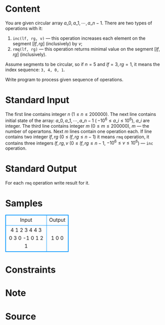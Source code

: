 
# Content

You are given circular array $a\_0, a\_1, \cdots , a\_{n - 1}$. There are two types of operations with it:
1. `inc(lf, rg, v)` — this operation increases each element on the segment $[lf, rg]$ (inclusively) by $v$;
2. `rmq(lf, rg)` — this operation returns minimal value on the segment $[lf, rg]$ (inclusively).

Assume segments to be circular, so if $n = 5$ and $lf = 3, rg = 1$, it means the index sequence: `3, 4, 0, 1`.

Write program to process given sequence of operations.

# Standard Input

The first line contains integer $n$ ($1\leq  n \leq  200000$). The next line contains initial state of the array: $a\_0, a\_1, \cdots , a\_{n - 1}$ ( $- 10^6 \leq  a\_i \leq 10^6$), $a\_i$ are integer. The third line contains integer $m$ ($0 \leq  m \leq  200000$), $m$ — the number of operartons. Next $m$ lines contain one operation each. If line contains two integer $lf, rg$ ($0 \leq  lf, rg \leq  n - 1$) it means `rmq` operation, it contains three integers $lf, rg, v$ ($0 \leq  lf, rg \leq  n - 1$, $ - 10^6 \leq  v\leq 10^6$) — `inc` operation.

# Standard Output

For each `rmq` operation write result for it.

# Samples

<style>
        table,table tr th, table tr td { border:1px solid #0094ff; }
        table { width: 200px; min-height: 25px; line-height: 25px; text-align: center; border-collapse: collapse;}   
    </style>
<table>
	<tr>
		<td>Input</td>
		<td>Output</td>
	</tr>
<tr><td>4
1 2 3 4
4
3 0
3 0 -1
0 1
2 1</td><td>1
0
0</td></tr></table>


# Constraints



# Note



# Source


